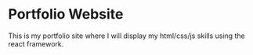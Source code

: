 # Portfolio Website

This is my portfolio site where I will display my html/css/js skills using the react framework.
